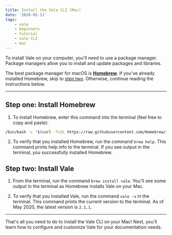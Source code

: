 ```yaml
---
title: Install the Vale CLI (Mac)
date: '2020-05-11'
tags:
    - vale
    - beginners
    - tutorial 
    - vale CLI
    - mac
---
```

To install Vale on your computer, you'll need to use a package manager. Package managers allow you to install and update packages and libraries. 

The best package manager for macOS is [**Homebrew**][Homebrew link]. If you've already installed Homebrew, skip to [step two](#heading-step-two:-install-vale). Otherwise, continue reading the instructions below.

---

## Step one: Install Homebrew 

1. To install Homebrew, enter this command into the terminal (feel free to copy and paste):

```bash
/bin/bash -c "$(curl -fsSL https://raw.githubusercontent.com/Homebrew/install/master/install.sh)".
```

2. To verify that you installed Homebrew, run the command `brew help`. This command prints help info to the terminal. If you see output in the terminal, you successfully installed Homebrew.

## Step two: Install Vale 

1. From the terminal, run the command `brew install vale`. You'll see some output in the terminal as Homebrew installs Vale on your Mac. 

2. To verify that you installed Vale, run the command `vale -v` in the terminal. This command prints the current version to the terminal. As of May 2020, the latest version is `2.1.1`. 

---

That's all you need to do to install the Vale CLI on your Mac! Next, you'll learn how to configure and customize Vale for your documentation needs. 

[Homebrew link]: https://brew.sh/
